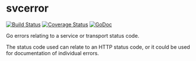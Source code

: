 # svcerror
[![Build Status](https://travis-ci.org/studiously/svcerror.svg?branch=master)](https://travis-ci.org/studiously/svcerror) [![Coverage Status](https://coveralls.io/repos/github/studiously/svcerror/badge.svg?branch=master)](https://coveralls.io/github/studiously/svcerror?branch=master) [![GoDoc](https://godoc.org/github.com/studiously/svcerror?status.svg)](https://godoc.org/github.com/studiously/svcerror)

Go errors relating to a service or transport status code.

The status code used can relate to an HTTP status code, or it could be used for documentation of individual errors.